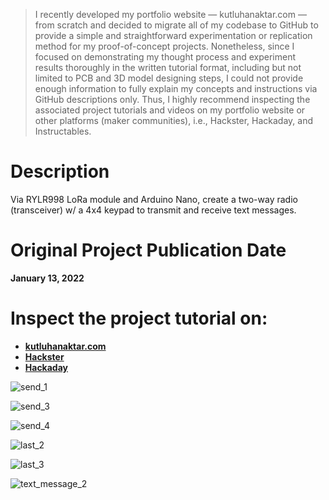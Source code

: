 > I recently developed my portfolio website — kutluhanaktar.com — from scratch and decided to migrate all of my codebase to GitHub to provide a simple and straightforward experimentation or replication method for my proof-of-concept projects. Nonetheless, since I focused on demonstrating my thought process and experiment results thoroughly in the written tutorial format, including but not limited to PCB and 3D model designing steps, I could not provide enough information to fully explain my concepts and instructions via GitHub descriptions only. Thus, I highly recommend inspecting the associated project tutorials and videos on my portfolio website or other platforms (maker communities), i.e., Hackster, Hackaday, and Instructables.

# Description

Via RYLR998 LoRa module and Arduino Nano, create a two-way radio (transceiver) w/ a 4x4 keypad to transmit and receive text messages.

# Original Project Publication Date

**January 13, 2022**

# Inspect the project tutorial on:

- **[kutluhanaktar.com](https://www.kutluhanaktar.com/projects/Iron_Man_Walkie_Talkie_Two_Way_Radio_w_LoRa/)**
- **[Hackster](https://www.hackster.io/kutluhan-aktar/iron-man-walkie-talkie-two-way-radio-for-texting-w-lora-8da393)**
- **[Hackaday](https://hackaday.io/project/183581-iron-man-walkie-talkie-two-way-radio-w-lora)**


![send_1](https://github.com/user-attachments/assets/4b706b28-901b-4199-b852-1df2236937b5)

![send_3](https://github.com/user-attachments/assets/146af116-246e-4034-a858-cf4d81a36c03)

![send_4](https://github.com/user-attachments/assets/310637e2-1225-4a7e-bb79-ef3ef3935cbe)

![last_2](https://github.com/user-attachments/assets/f5dcae33-158b-4d4a-bada-162494e0c21a)

![last_3](https://github.com/user-attachments/assets/b0593105-cfe1-414c-9e85-d3c6612609f2)

![text_message_2](https://github.com/user-attachments/assets/d87d5410-3c48-4540-a9ef-c020bad0f00e)
